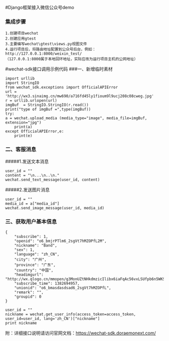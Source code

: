 #Django框架接入微信公众号demo
### 集成步骤
	1.创建项目wechat
	2.创建应用gtest
	3.主要编写wechat\gtest\views.py视图文件
	4.运行项目后，将路由地址配置到公众号后台，例如：http://127.0.0.1:8000/weixin_test/
	（127.0.0.1:8000属于本地回环地址，实际应改为运行项目主机的公网地址）

#wechat-sdk接口调用示例代码
###一、新增临时素材
```
import urllib
import StringIO
from wechat_sdk.exceptions import OfficialAPIError
url = 'http://wx3.sinaimg.cn/mw690/a716fd45ly1fioum9l9ucj208c08cweg.jpg'
r = urllib.urlopen(url)
imgBuf  = StringIO.StringIO(r.read())
print("type of imgBuf =",type(imgBuf))
try:
a = wechat.upload_media (media_type="image", media_file=imgBuf, extension="jpg")
	print(a)
except OfficialAPIError,e:
	print(e)
```
### 二、客服消息
#####1.发送文本消息
```
user_id = ""
content = "\n...\n..\n."
wechat.send_text_message(user_id, content)
```
#####2.发送图片消息
```
user_id = ""
media_id = a["media_id"]
wechat.send_image_message(user_id, media_id)
```
### 三、获取用户基本信息
```
{
    "subscribe": 1, 
    "openid": "o6_bmjrPTlm6_2sgVt7hMZOPfL2M", 
    "nickname": "Band", 
    "sex": 1, 
    "language": "zh_CN", 
    "city": "广州", 
    "province": "广东", 
    "country": "中国", 
    "headimgurl": "http://wx.qlogo.cn/mmopen/g3MonUZtNHkdmzicIlibx6iaFqAc56vxLSUfpb6n5WKSYVY0ChQKkiaJSgQ1dZuTOgvLLrhJbERQQ4eMsv84eavHiaiceqxibJxCfHe/0", 
    "subscribe_time": 1382694957,
    "unionid": "o6_bmasdasdsad6_2sgVt7hMZOPfL",
    "remark": "",
    "groupid": 0
}
```
```
user_id = ""
nickname = wechat.get_user_info(access_token=access_token, user_id=user_id, lang='zh_CN')["nickname"]
print nickname
```
附：详细接口说明请访问官网文档：https://wechat-sdk.doraemonext.com/
